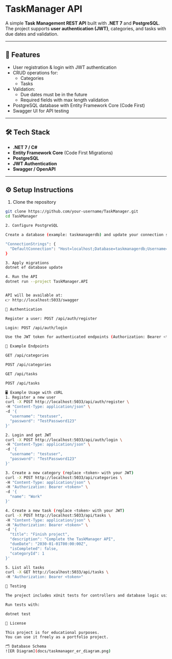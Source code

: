 # TaskManager API

A simple **Task Management REST API** built with **.NET 7** and **PostgreSQL**.  
The project supports **user authentication (JWT)**, categories, and tasks with due dates and validation.  

---

## 🚀 Features
- User registration & login with JWT authentication
- CRUD operations for:
  - Categories
  - Tasks
- Validation:
  - Due dates must be in the future
  - Required fields with max length validation
- PostgreSQL database with Entity Framework Core (Code First)
- Swagger UI for API testing

---

## 🛠️ Tech Stack
- **.NET 7 / C#**
- **Entity Framework Core** (Code First Migrations)
- **PostgreSQL**
- **JWT Authentication**
- **Swagger / OpenAPI**

---

## ⚙️ Setup Instructions

1. Clone the repository
```bash
git clone https://github.com/your-username/TaskManager.git
cd TaskManager

2. Configure PostgreSQL

Create a database (example: taskmanagerdb) and update your connection string in appsettings.json:

"ConnectionStrings": {
  "DefaultConnection": "Host=localhost;Database=taskmanagerdb;Username=postgres;Password=yourpassword"
}

3. Apply migrations
dotnet ef database update

4. Run the API
dotnet run --project TaskManager.API


API will be available at:
👉 http://localhost:5033/swagger

🔑 Authentication

Register a user: POST /api/auth/register

Login: POST /api/auth/login

Use the JWT token for authenticated endpoints (Authorization: Bearer <token>).

📌 Example Endpoints

GET /api/categories

POST /api/categories

GET /api/tasks

POST /api/tasks

🖥️ Example Usage with cURL
1. Register a new user
curl -X POST http://localhost:5033/api/auth/register \
-H "Content-Type: application/json" \
-d '{
  "username": "testuser",
  "password": "TestPassword123"
}'

2. Login and get JWT
curl -X POST http://localhost:5033/api/auth/login \
-H "Content-Type: application/json" \
-d '{
  "username": "testuser",
  "password": "TestPassword123"
}'

3. Create a new category (replace <token> with your JWT)
curl -X POST http://localhost:5033/api/categories \
-H "Content-Type: application/json" \
-H "Authorization: Bearer <token>" \
-d '{
  "name": "Work"
}'

4. Create a new task (replace <token> with your JWT)
curl -X POST http://localhost:5033/api/tasks \
-H "Content-Type: application/json" \
-H "Authorization: Bearer <token>" \
-d '{
  "title": "Finish project",
  "description": "Complete the TaskManager API",
  "dueDate": "2030-01-01T00:00:00Z",
  "isCompleted": false,
  "categoryId": 1
}'

5. List all tasks
curl -X GET http://localhost:5033/api/tasks \
-H "Authorization: Bearer <token>"

🧪 Testing

The project includes xUnit tests for controllers and database logic using InMemoryDb.

Run tests with:

dotnet test

📄 License

This project is for educational purposes.
You can use it freely as a portfolio project.

🗂️ Database Schema
![ER Diagram](docs/taskmanager_er_diagram.png)